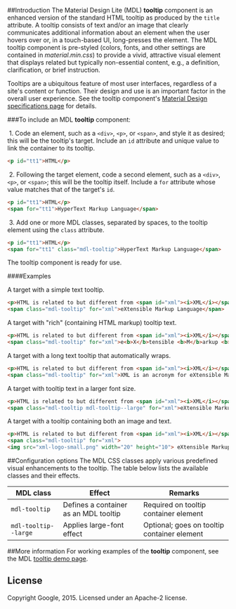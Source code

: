 ##Introduction
The Material Design Lite (MDL) **tooltip** component is an enhanced version of the standard HTML tooltip as produced by the `title` attribute. A tooltip consists of text and/or an image that clearly communicates additional information about an element when the user hovers over or, in a touch-based UI, long-presses the element. The MDL tooltip component is pre-styled (colors, fonts, and other settings are contained in *material.min.css*) to provide a vivid, attractive visual element that displays related but typically non-essential content, e.g., a definition, clarification, or brief instruction.

Tooltips are a ubiquitous feature of most user interfaces, regardless of a site's content or function. Their design and use is an important factor in the overall user experience. See the tooltip component's [Material Design specifications page](http://www.google.com/design/spec/components/tooltips.html) for details.

###To include an MDL **tooltip** component:

&nbsp;1. Code an element, such as a `<div>`, `<p>`, or `<span>`, and style it as desired; this will be the tooltip's target. Include an `id` attribute and unique value to link the container to its tooltip.
```html
<p id="tt1">HTML</p>
```
&nbsp;2. Following the target element, code a second element, such as a `<div>`, `<p>`, or `<span>`; this will be the tooltip itself. Include a `for` attribute whose value matches that of the target's `id`.
```html
<p id="tt1">HTML</p>
<span for="tt1">HyperText Markup Language</span>
```
&nbsp;3. Add one or more MDL classes, separated by spaces, to the tooltip element using the `class` attribute.
```html
<p id="tt1">HTML</p>
<span for="tt1" class="mdl-tooltip">HyperText Markup Language</span>
```

The tooltip component is ready for use.

####Examples

A target with a simple text tooltip.
```html
<p>HTML is related to but different from <span id="xml"><i>XML</i></span>.</p>
<span class="mdl-tooltip" for="xml">eXtensible Markup Language</span>
```

A target with "rich" (containing HTML markup) tooltip text.
```html
<p>HTML is related to but different from <span id="xml"><i>XML</i></span>.</p>
<span class="mdl-tooltip" for="xml">e<b>X</b>tensible <b>M</b>arkup <b>L</b>anguage</span>
```

A target with a long text tooltip that automatically wraps.
```html
<p>HTML is related to but different from <span id="xml"><i>XML</i></span>.</p>
<span class="mdl-tooltip" for="xml">XML is an acronym for eXtensible Markup Language</span>
```

A target with tooltip text in a larger font size.
```html
<p>HTML is related to but different from <span id="xml"><i>XML</i></span>.</p>
<span class="mdl-tooltip mdl-tooltip--large" for="xml">eXtensible Markup Language</span>
```

A target with a tooltip containing both an image and text.
```html
<p>HTML is related to but different from <span id="xml"><i>XML</i></span>.</p>
<span class="mdl-tooltip" for="xml">
<img src="xml-logo-small.png" width="20" height="10"> eXtensible Markup Language</span>
```

##Configuration options
The MDL CSS classes apply various predefined visual enhancements to the tooltip. The table below lists the available classes and their effects.

| MDL class | Effect | Remarks |
|-----------|--------|---------|
| `mdl-tooltip` | Defines a container as an MDL tooltip | Required on tooltip container element |
| `mdl-tooltip--large` | Applies large-font effect | Optional; goes on tooltip container element |

##More information
For working examples of the **tooltip** component, see the MDL [tooltip demo page](https://github.com/MikeMitterer/dart-material-design-lite/tree/mdl/example/tooltip).

## License

Copyright Google, 2015. Licensed under an Apache-2 license.
